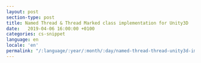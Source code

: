 ```yaml
---
layout: post
section-type: post
title: Named Thread & Thread Marked class implementation for Unity3D
date:   2019-04-06 16:00:00 +0100
categories: cs-snippet
language: en
locale: 'en'
permalink: "/:language/:year/:month/:day/named-thread-thread-unity3d-impl.html"
---
```


